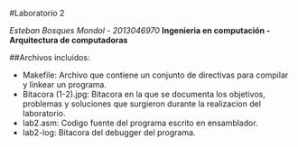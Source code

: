 #Laboratorio 2

*Esteban Bosques Mondol - 2013046970*
**Ingenieria en computación - Arquitectura de computadoras**

##Archivos incluidos:

 * Makefile: Archivo que contiene un conjunto de directivas para compilar y linkear un programa.
 * Bitacora (1-2).jpg: Bitacora en la que se documenta los objetivos, problemas y soluciones que surgieron durante la realizacion del laboratorio.
 * lab2.asm: Codigo fuente del programa escrito en ensamblador.
 * lab2-log: Bitacora del debugger del programa.
